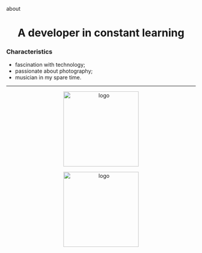 
<p> about </p>
<h1 align="center">A developer in constant learning</h1>

<h3>Characteristics</h3>

- fascination with technology;
- passionate about photography;
- musician in my spare time.

<hr>

<p align="center">
  <img width="200"src="https://www.pngmart.com/files/10/Download-On-The-App-Store-PNG-Transparent-Image.png" alt="logo">
</p> 
                                                                                                                      
<p align="center">
  <img width="200" src="https://apps.apple.com/br/app/dias-até/id6443549152" alt="logo">
</p>  



<!--
**Bruno-Lafayette/Bruno-Lafayette** is a ✨ _special_ ✨ repository because its `README.md` (this file) appears on your GitHub profile.

Here are some ideas to get you started:

- 🔭 I’m currently working on ...
- 🌱 I’m currently learning ...
- 👯 I’m looking to collaborate on ...
- 🤔 I’m looking for help with ...
- 💬 Ask me about ...
- 📫 How to reach me: ...
- 😄 Pronouns: ...
- ⚡ Fun fact: ...
-->



